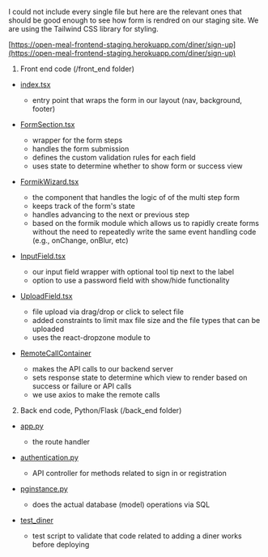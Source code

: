 I could not include every single file but here are the relevant ones that should be good enough
to see how form is rendred on our staging site.  We are using the Tailwind CSS library for styling.

[https://open-meal-frontend-staging.herokuapp.com/diner/sign-up](https://open-meal-frontend-staging.herokuapp.com/diner/sign-up)

1. Front end code (/front_end folder)

- [index.tsx](https://github.com/stevevu/aau/blob/master/front_end/index.tsx)
  - entry point that wraps the form in our layout (nav, background, footer)

- [FormSection.tsx](https://github.com/stevevu/aau/blob/master/front_end/FormSection.tsx)
  - wrapper for the form steps
  - handles the form submission
  - defines the custom validation rules for each field
  - uses state to determine whether to show form or success view

- [FormikWizard.tsx](https://github.com/stevevu/aau/blob/master/front_end/FormikWizard.tsx)
  - the component that handles the logic of of the multi step form
  - keeps track of the form's state
  - handles advancing to the next or previous step
  - based on the formik module which allows us to rapidly create
  forms without the need to repeatedly write the same event handling code
  (e.g., onChange, onBlur, etc)

- [InputField.tsx](https://github.com/stevevu/aau/blob/master/front_end/InputField.tsx)
  - our input field wrapper with optional tool tip next to the label
  - option to use a password field with show/hide functionality

- [UploadField.tsx](https://github.com/stevevu/aau/blob/master/front_end/UploadField.tsx)
  - file upload via drag/drop or click to select file
  - added constraints to limit max file size and the file types that can be uploaded
  - uses the react-dropzone module to 

- [RemoteCallContainer](https://github.com/stevevu/aau/blob/master/front_end/RemoteCallContainer.ts)
  - makes the API calls to our backend server
  - sets response state to determine which view to render based on success or failure
    or API calls
  - we use axios to make the remote calls

2. Back end code, Python/Flask (/back_end folder)
  - [app.py](https://github.com/stevevu/aau/blob/master/back_end/app.py)
    - the route handler

  - [authentication.py](https://github.com/stevevu/aau/blob/master/back_end/authentication.py)
    - API controller for methods related to sign in or registration 

  - [pginstance.py](https://github.com/stevevu/aau/blob/master/back_end/pginstance.py)
    - does the actual database (model) operations via SQL

  - [test_diner](https://github.com/stevevu/aau/blob/master/back_end/test_diner.py)
    - test script to validate that code related to adding a diner works before 
      deploying